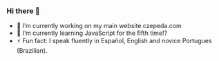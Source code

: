 ### Hi there 👋

<!--
**cazepeda/cazepeda** is a ✨ _special_ ✨ repository because its `README.md` (this file) appears on your GitHub profile.

Here are some ideas to get you started:

- 🔭 I’m currently working on ...
- 🌱 I’m currently learning ...
- 👯 I’m looking to collaborate on ...
- 🤔 I’m looking for help with ...
- 💬 Ask me about ...
- 📫 How to reach me: ...
- 😄 Pronouns: ...
- ⚡ Fun fact: ...
-->

- 🔭 I’m currently working on my main website czepeda.com
- 🌱 I’m currently learning JavaScript for the fifth time!?
- ⚡ Fun fact: I speak fluently in Español, English and novice Portugues (Brazilian).
